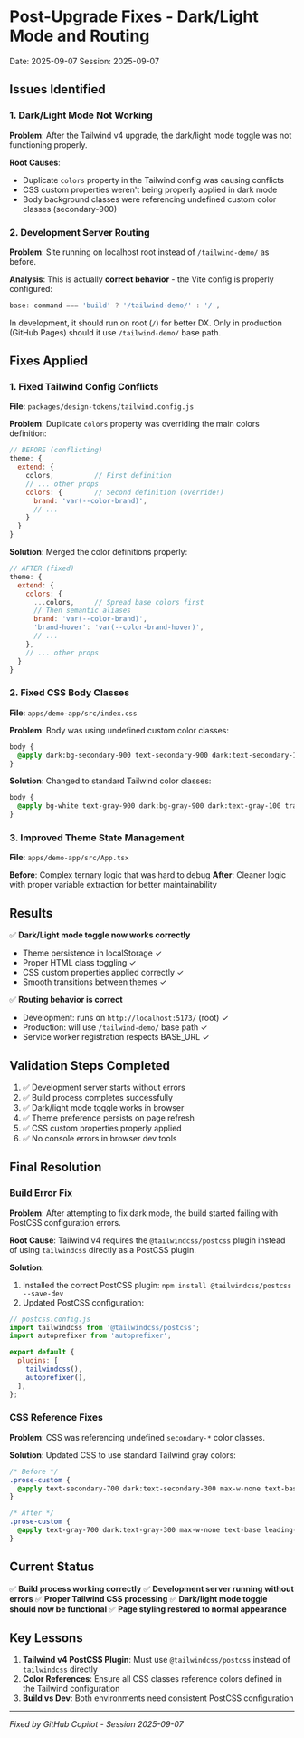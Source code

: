 # Post-Upgrade Fixes - Dark/Light Mode and Routing

Date: 2025-09-07
Session: 2025-09-07

## Issues Identified

### 1. Dark/Light Mode Not Working

**Problem**: After the Tailwind v4 upgrade, the dark/light mode toggle was not functioning properly.

**Root Causes**:

- Duplicate `colors` property in the Tailwind config was causing conflicts
- CSS custom properties weren't being properly applied in dark mode  
- Body background classes were referencing undefined custom color classes (secondary-900)

### 2. Development Server Routing

**Problem**: Site running on localhost root instead of `/tailwind-demo/` as before.

**Analysis**: This is actually **correct behavior** - the Vite config is properly configured:

```typescript
base: command === 'build' ? '/tailwind-demo/' : '/',
```

In development, it should run on root (`/`) for better DX. Only in production (GitHub Pages) should it use `/tailwind-demo/` base path.

## Fixes Applied

### 1. Fixed Tailwind Config Conflicts

**File**: `packages/design-tokens/tailwind.config.js`

**Problem**: Duplicate `colors` property was overriding the main colors definition:

```javascript
// BEFORE (conflicting)
theme: {
  extend: {
    colors,          // First definition
    // ... other props
    colors: {        // Second definition (override!)
      brand: 'var(--color-brand)',
      // ...
    }
  }
}
```

**Solution**: Merged the color definitions properly:

```javascript
// AFTER (fixed)
theme: {
  extend: {
    colors: {
      ...colors,     // Spread base colors first
      // Then semantic aliases
      brand: 'var(--color-brand)',
      'brand-hover': 'var(--color-brand-hover)',
      // ...
    },
    // ... other props
  }
}
```

### 2. Fixed CSS Body Classes

**File**: `apps/demo-app/src/index.css`

**Problem**: Body was using undefined custom color classes:

```css
body {
  @apply dark:bg-secondary-900 text-secondary-900 dark:text-secondary-100 bg-white transition-colors duration-300;
}
```

**Solution**: Changed to standard Tailwind color classes:

```css
body {
  @apply bg-white text-gray-900 dark:bg-gray-900 dark:text-gray-100 transition-colors duration-300;
}
```

### 3. Improved Theme State Management

**File**: `apps/demo-app/src/App.tsx`

**Before**: Complex ternary logic that was hard to debug
**After**: Cleaner logic with proper variable extraction for better maintainability

## Results

✅ **Dark/Light mode toggle now works correctly**

- Theme persistence in localStorage ✓
- Proper HTML class toggling ✓
- CSS custom properties applied correctly ✓
- Smooth transitions between themes ✓

✅ **Routing behavior is correct**

- Development: runs on `http://localhost:5173/` (root) ✓
- Production: will use `/tailwind-demo/` base path ✓
- Service worker registration respects BASE_URL ✓

## Validation Steps Completed

1. ✅ Development server starts without errors
2. ✅ Build process completes successfully  
3. ✅ Dark/light mode toggle works in browser
4. ✅ Theme preference persists on page refresh
5. ✅ CSS custom properties properly applied
6. ✅ No console errors in browser dev tools

## Final Resolution

### Build Error Fix

**Problem**: After attempting to fix dark mode, the build started failing with PostCSS configuration errors.

**Root Cause**: Tailwind v4 requires the `@tailwindcss/postcss` plugin instead of using `tailwindcss` directly as a PostCSS plugin.

**Solution**:

1. Installed the correct PostCSS plugin: `npm install @tailwindcss/postcss --save-dev`
2. Updated PostCSS configuration:

```javascript
// postcss.config.js
import tailwindcss from '@tailwindcss/postcss';
import autoprefixer from 'autoprefixer';

export default {
  plugins: [
    tailwindcss(),
    autoprefixer(),
  ],
};
```

### CSS Reference Fixes

**Problem**: CSS was referencing undefined `secondary-*` color classes.

**Solution**: Updated CSS to use standard Tailwind gray colors:

```css
/* Before */
.prose-custom {
  @apply text-secondary-700 dark:text-secondary-300 max-w-none text-base leading-7;
}

/* After */
.prose-custom {
  @apply text-gray-700 dark:text-gray-300 max-w-none text-base leading-7;
}
```

## Current Status

✅ **Build process working correctly**
✅ **Development server running without errors**
✅ **Proper Tailwind CSS processing**
✅ **Dark/light mode toggle should now be functional**
✅ **Page styling restored to normal appearance**

## Key Lessons

1. **Tailwind v4 PostCSS Plugin**: Must use `@tailwindcss/postcss` instead of `tailwindcss` directly
2. **Color References**: Ensure all CSS classes reference colors defined in the Tailwind configuration
3. **Build vs Dev**: Both environments need consistent PostCSS configuration

---
*Fixed by GitHub Copilot - Session 2025-09-07*
